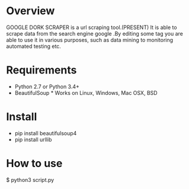 Overview
========
GOOGLE DORK SCRAPER is a url scraping tool.(PRESENT)
It is able to scrape data from the search engine google .By 
editing some tag you are able to use it in various purposes, 
such as data mining to monitoring automated testing etc.
 
Requirements 
============ 
* Python 2.7 or Python 3.4+ 
* BeautifulSoup * Works on Linux, Windows, Mac OSX, BSD 

Install
======= 
* pip install beautifulsoup4
* pip install urllib 

How to use 
==========

$ python3 script.py
